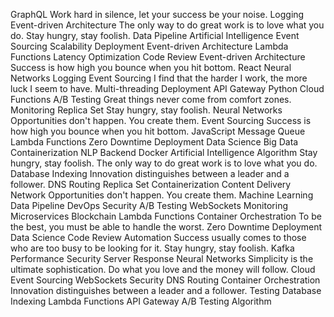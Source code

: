 GraphQL Work hard in silence, let your success be your noise. Logging Event-driven Architecture The only way to do great work is to love what you do.
Stay hungry, stay foolish. Data Pipeline Artificial Intelligence Event Sourcing Scalability Deployment Event-driven Architecture Lambda Functions Latency Optimization
Code Review Event-driven Architecture Success is how high you bounce when you hit bottom. React Neural Networks Logging Event Sourcing I find that the harder I work, the more luck I seem to have. Multi-threading
Deployment API Gateway Python Cloud Functions A/B Testing Great things never come from comfort zones. Monitoring Replica Set Stay hungry, stay foolish. Neural Networks Opportunities don't happen. You create them. Event Sourcing Success is how high you bounce when you hit bottom. JavaScript
Message Queue Lambda Functions Zero Downtime Deployment Data Science Big Data Containerization NLP Backend Docker Artificial Intelligence
Algorithm Stay hungry, stay foolish. The only way to do great work is to love what you do. Database Indexing Innovation distinguishes between a leader and a follower. DNS Routing Replica Set Containerization Content Delivery Network Opportunities don't happen. You create them. Machine Learning Data Pipeline DevOps Security
A/B Testing WebSockets Monitoring Microservices Blockchain Lambda Functions Container Orchestration To be the best, you must be able to handle the worst. Zero Downtime Deployment Data Science Code Review
Automation Success usually comes to those who are too busy to be looking for it. Stay hungry, stay foolish. Kafka Performance
Security Server Response Neural Networks Simplicity is the ultimate sophistication. Do what you love and the money will follow.
Cloud Event Sourcing WebSockets Security DNS Routing Container Orchestration Innovation distinguishes between a leader and a follower. Testing Database Indexing Lambda Functions API Gateway A/B Testing Algorithm
